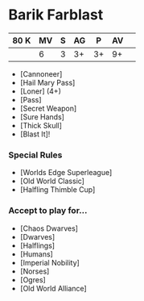 # Barik Farblast
| 80 K | MV | S | AG | P  | AV |    |
| ---- | -- | - | -- | -- | -- | -- |
|    | 6 | 3  | 3+ | 3+ | 9+ |

* [Cannoneer]
* [Hail Mary Pass]
* [Loner] (4+)
* [Pass]
* [Secret Weapon]
* [Sure Hands]
* [Thick Skull]
* [Blast It]!

### Special Rules
* [Worlds Edge Superleague]
* [Old World Classic]
* [Halfling Thimble Cup]

### Accept to play for...
* [Chaos Dwarves]
* [Dwarves]
* [Halflings]
* [Humans]
* [Imperial Nobility]
* [Norses]
* [Ogres]
* [Old World Alliance]
